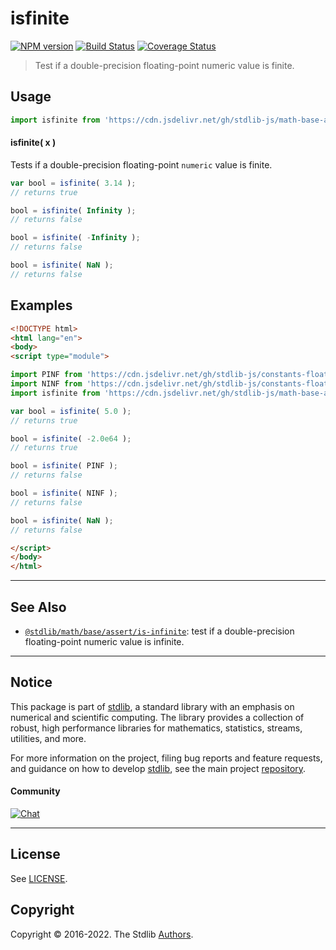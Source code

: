 <!--

@license Apache-2.0

Copyright (c) 2018 The Stdlib Authors.

Licensed under the Apache License, Version 2.0 (the "License");
you may not use this file except in compliance with the License.
You may obtain a copy of the License at

   http://www.apache.org/licenses/LICENSE-2.0

Unless required by applicable law or agreed to in writing, software
distributed under the License is distributed on an "AS IS" BASIS,
WITHOUT WARRANTIES OR CONDITIONS OF ANY KIND, either express or implied.
See the License for the specific language governing permissions and
limitations under the License.

-->

# isfinite

[![NPM version][npm-image]][npm-url] [![Build Status][test-image]][test-url] [![Coverage Status][coverage-image]][coverage-url] <!-- [![dependencies][dependencies-image]][dependencies-url] -->

> Test if a double-precision floating-point numeric value is finite.



<section class="usage">

## Usage

```javascript
import isfinite from 'https://cdn.jsdelivr.net/gh/stdlib-js/math-base-assert-is-finite@esm/index.mjs';
```

#### isfinite( x )

Tests if a double-precision floating-point `numeric` value is finite.

```javascript
var bool = isfinite( 3.14 );
// returns true

bool = isfinite( Infinity );
// returns false

bool = isfinite( -Infinity );
// returns false

bool = isfinite( NaN );
// returns false
```

</section>

<!-- /.usage -->

<section class="examples">

## Examples

<!-- eslint no-undef: "error" -->

```html
<!DOCTYPE html>
<html lang="en">
<body>
<script type="module">

import PINF from 'https://cdn.jsdelivr.net/gh/stdlib-js/constants-float64-pinf@esm/index.mjs';
import NINF from 'https://cdn.jsdelivr.net/gh/stdlib-js/constants-float64-ninf@esm/index.mjs';
import isfinite from 'https://cdn.jsdelivr.net/gh/stdlib-js/math-base-assert-is-finite@esm/index.mjs';

var bool = isfinite( 5.0 );
// returns true

bool = isfinite( -2.0e64 );
// returns true

bool = isfinite( PINF );
// returns false

bool = isfinite( NINF );
// returns false

bool = isfinite( NaN );
// returns false

</script>
</body>
</html>
```

</section>

<!-- /.examples -->

<!-- Section for related `stdlib` packages. Do not manually edit this section, as it is automatically populated. -->

<section class="related">

* * *

## See Also

-   <span class="package-name">[`@stdlib/math/base/assert/is-infinite`][@stdlib/math/base/assert/is-infinite]</span><span class="delimiter">: </span><span class="description">test if a double-precision floating-point numeric value is infinite.</span>

</section>

<!-- /.related -->

<!-- Section for all links. Make sure to keep an empty line after the `section` element and another before the `/section` close. -->


<section class="main-repo" >

* * *

## Notice

This package is part of [stdlib][stdlib], a standard library with an emphasis on numerical and scientific computing. The library provides a collection of robust, high performance libraries for mathematics, statistics, streams, utilities, and more.

For more information on the project, filing bug reports and feature requests, and guidance on how to develop [stdlib][stdlib], see the main project [repository][stdlib].

#### Community

[![Chat][chat-image]][chat-url]

---

## License

See [LICENSE][stdlib-license].


## Copyright

Copyright &copy; 2016-2022. The Stdlib [Authors][stdlib-authors].

</section>

<!-- /.stdlib -->

<!-- Section for all links. Make sure to keep an empty line after the `section` element and another before the `/section` close. -->

<section class="links">

[npm-image]: http://img.shields.io/npm/v/@stdlib/math-base-assert-is-finite.svg
[npm-url]: https://npmjs.org/package/@stdlib/math-base-assert-is-finite

[test-image]: https://github.com/stdlib-js/math-base-assert-is-finite/actions/workflows/test.yml/badge.svg?branch=main
[test-url]: https://github.com/stdlib-js/math-base-assert-is-finite/actions/workflows/test.yml?query=branch:main

[coverage-image]: https://img.shields.io/codecov/c/github/stdlib-js/math-base-assert-is-finite/main.svg
[coverage-url]: https://codecov.io/github/stdlib-js/math-base-assert-is-finite?branch=main

<!--

[dependencies-image]: https://img.shields.io/david/stdlib-js/math-base-assert-is-finite.svg
[dependencies-url]: https://david-dm.org/stdlib-js/math-base-assert-is-finite/main

-->

[chat-image]: https://img.shields.io/gitter/room/stdlib-js/stdlib.svg
[chat-url]: https://gitter.im/stdlib-js/stdlib/

[stdlib]: https://github.com/stdlib-js/stdlib

[stdlib-authors]: https://github.com/stdlib-js/stdlib/graphs/contributors

[umd]: https://github.com/umdjs/umd
[es-module]: https://developer.mozilla.org/en-US/docs/Web/JavaScript/Guide/Modules

[deno-url]: https://github.com/stdlib-js/math-base-assert-is-finite/tree/deno
[umd-url]: https://github.com/stdlib-js/math-base-assert-is-finite/tree/umd
[esm-url]: https://github.com/stdlib-js/math-base-assert-is-finite/tree/esm

[stdlib-license]: https://raw.githubusercontent.com/stdlib-js/math-base-assert-is-finite/main/LICENSE

<!-- <related-links> -->

[@stdlib/math/base/assert/is-infinite]: https://github.com/stdlib-js/math-base-assert-is-infinite/tree/esm

<!-- </related-links> -->

</section>

<!-- /.links -->
